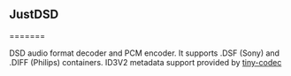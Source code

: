 <h2>JustDSD</h2>
=======

DSD audio format decoder and PCM encoder.
It supports .DSF (Sony) and .DIFF (Philips) containers.
ID3V2 metadata support provided by <a href="https://github.com/drogatkin/tiny-codec/tree/master/tools/ID3V2">tiny-codec</a>
